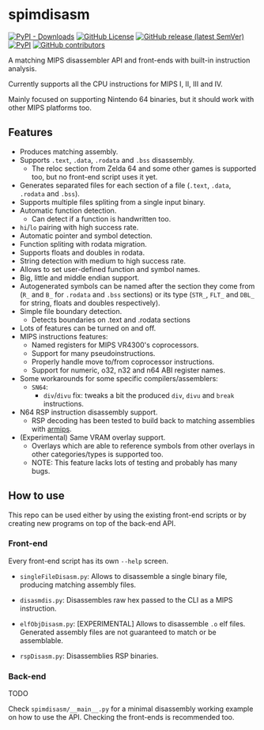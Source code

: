 # spimdisasm

[![PyPI - Downloads](https://img.shields.io/pypi/dm/spimdisasm)](https://pypi.org/project/spimdisasm/)
[![GitHub License](https://img.shields.io/github/license/Decompollaborate/spimdisasm)](https://github.com/Decompollaborate/spimdisasm/releases/latest)
[![GitHub release (latest SemVer)](https://img.shields.io/github/v/release/Decompollaborate/spimdisasm)](https://github.com/Decompollaborate/spimdisasm/releases/latest)
[![PyPI](https://img.shields.io/pypi/v/spimdisasm)](https://pypi.org/project/spimdisasm/)
[![GitHub contributors](https://img.shields.io/github/contributors/Decompollaborate/spimdisasm?logo=purple)](https://github.com/Decompollaborate/spimdisasm/graphs/contributors)

A matching MIPS disassembler API and front-ends with built-in instruction analysis.

Currently supports all the CPU instructions for MIPS I, II, III and IV.

Mainly focused on supporting Nintendo 64 binaries, but it should work with other MIPS platforms too.

## Features

- Produces matching assembly.
- Supports `.text`, `.data`, `.rodata` and `.bss` disassembly.
  - The reloc section from Zelda 64 and some other games is supported too, but no front-end script uses it yet.
- Generates separated files for each section of a file (`.text`, `.data`, `.rodata` and `.bss`).
- Supports multiple files spliting from a single input binary.
- Automatic function detection.
  - Can detect if a function is handwritten too.
- `hi`/`lo` pairing with high success rate.
- Automatic pointer and symbol detection.
- Function spliting with rodata migration.
- Supports floats and doubles in rodata.
- String detection with medium to high success rate.
- Allows to set user-defined function and symbol names.
- Big, little and middle endian support.
- Autogenerated symbols can be named after the section they come from (`R_` and `B_` for `.rodata` and `.bss` sections) or its type (`STR_`, `FLT_` and `DBL_` for string, floats and doubles respectively).
- Simple file boundary detection.
  - Detects boundaries on .text and .rodata sections
- Lots of features can be turned on and off.
- MIPS instructions features:
  - Named registers for MIPS VR4300's coprocessors.
  - Support for many pseudoinstructions.
  - Properly handle move to/from coprocessor instructions.
  - Support for numeric, o32, n32 and n64 ABI register names.
- Some workarounds for some specific compilers/assemblers:
  - `SN64`:
    - `div`/`divu` fix: tweaks a bit the produced `div`, `divu` and `break` instructions.
- N64 RSP instruction disassembly support.
  - RSP decoding has been tested to build back to matching assemblies with [armips](https://github.com/Kingcom/armips/).
- (Experimental) Same VRAM overlay support.
  - Overlays which are able to reference symbols from other overlays in other categories/types is supported too.
  - NOTE: This feature lacks lots of testing and probably has many bugs.

## How to use

This repo can be used either by using the existing front-end scripts or by creating new programs on top of the back-end API.

### Front-end

Every front-end script has its own `--help` screen.

- `singleFileDisasm.py`: Allows to disassemble a single binary file, producing matching assembly files.

- `disasmdis.py`: Disassembles raw hex passed to the CLI as a MIPS instruction.

- `elfObjDisasm.py`: \[EXPERIMENTAL\] Allows to disassemble `.o` elf files. Generated assembly files are not guaranteed to match or be assemblable.

- `rspDisasm.py`: Disassemblies RSP binaries.

### Back-end

TODO

Check `spimdisasm/__main__.py` for a minimal disassembly working example on how to use the API. Checking the front-ends is recommended too.
